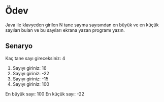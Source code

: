 # Ödev
Java ile klavyeden girilen N tane sayma sayısından en büyük ve en küçük sayıları bulan ve bu sayıları ekrana yazan programı yazın.

## Senaryo
Kaç tane sayı gireceksiniz: 4
1. Sayıyı giriniz: 16
2. Sayıyı giriniz: -22
3. Sayıyı giriniz: -15
4. Sayıyı giriniz: 100 

En büyük sayı: 100
En küçük sayı: -22
